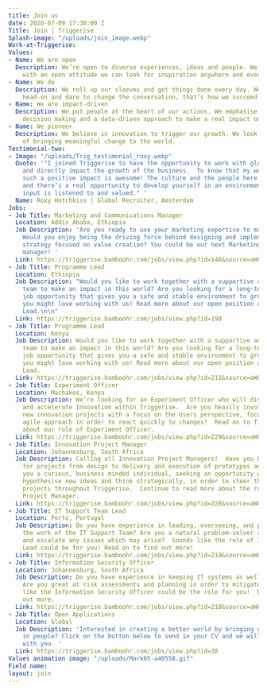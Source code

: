 ```yaml
---
title: Join us
date: 2020-07-09 17:30:00 Z
Title: Join | Triggerise
Splash-image: "/uploads/join_image.webp"
Work-at-Triggerise: 
Values:
- Name: We are open
  Description: We’re open to diverse experiences, ideas and people. We believe that
    with an open attitude we can look for inspiration anywhere and everywhere.
- Name: We do
  Description: We roll up our sleeves and get things done every day. We tackle challenges
    head-on and dare to change the conversation, that’s how we succeed.
- Name: We are impact-driven
  Description: We put people at the heart of our actions. We emphasise evidence-based
    decision making and a data-driven approach to make a real impact on the ground.
- Name: We pioneer
  Description: We believe in innovation to trigger our growth. We look for new possibilities
    of bringing meaningful change to the world.
Testimonial-two:
- Image: "/uploads/Trig_testimonial_roxy.webp"
  Quote: '"I joined Triggerise to have the opportunity to work with global colleagues,
    and directly impact the growth of the business.  To know that my work is creating
    such a positive impact is awesome! The culture and the people here are great,
    and there’s a real opportunity to develop yourself in an environment where your
    input is listened to and valued." '
  Name: Roxy Hotchkiss | Global Recruiter, Amsterdam
Jobs:
- Job Title: Marketing and Communications Manager
  Location: Addis Ababa, Ethiopia
  Job Description: 'Are you ready to use your marketing expertise to make an impact?
    Would you enjoy being the driving force behind designing and implementing a marketing
    strategy focused on value creation? You could be our next Marketing and Communications
    manager! '
  Link: https://triggerise.bamboohr.com/jobs/view.php?id=146&source=aWQ9MjM%3D
- Job Title: Programme Lead
  Location: Ethiopia
  Job Description: "Would you like to work together with a supportive and young-spirited
    team to make an impact in this world? Are you looking for a long-term secured
    job opportunity that gives you a safe and stable environment to grow in? Then
    you might love working with us! Read more about our open position as Programme
    Lead.\n\n"
  Link: https://triggerise.bamboohr.com/jobs/view.php?id=198
- Job Title: Programme Lead
  Location: Kenya
  Job Description: Would you like to work together with a supportive and young-spirited
    team to make an impact in this world? Are you looking for a long-term secured
    job opportunity that gives you a safe and stable environment to grow in? Then
    you might love working with us! Read more about our open position as Programme
    Lead.
  Link: https://triggerise.bamboohr.com/jobs/view.php?id=211&source=aWQ9MjM%3D
- Job Title: Experiment Officer
  Location: Machakos, Kenya
  Job Description: We’re looking for an Experiment Officer who will discover, nurture
    and accelerate Innovation within Triggerise.  Are you heavily involved in executing
    new innovation projects with a focus on the Users perspective, focusing on an
    agile approach in order to react quickly to changes?  Read on to find out more
    about our role of Experiment Officer.
  Link: https://triggerise.bamboohr.com/jobs/view.php?id=229&source=aWQ9MjM%3D
- Job Title: Innovation Project Manager
  Location: Johannesburg, South Africa
  Job Description: Calling all Innovation Project Managers!  Have you been responsible
    for projects from design to delivery and execution of prototypes and beyond?  Are
    you a curious, business minded individual, seeking an opportunity where you can
    hypothesise new ideas and think strategically, in order to steer the innovation
    projects throughout Triggerise.  Continue to read more about the role of Innovation
    Project Manager.
  Link: https://triggerise.bamboohr.com/jobs/view.php?id=228&source=aWQ9MjM%3D
- Job Title: IT Support Team Lead
  Location: Porto, Portugal
  Job Description: Do you have experience in leading, overseeing, and prioritising
    the work of the IT Support Team? Are you a natural problem-solver abled to troubleshoot
    and escalate any issues which may arise?  Sounds like the role of IT Support Team
    Lead could be for you! Read on to find out more!
  Link: https://triggerise.bamboohr.com/jobs/view.php?id=219&source=aWQ9MjM%3D
- Job Title: Information Security Officer
  Location: Johannesburg, South Africa
  Job Description: Do you have experience in keeping IT systems as well as Data Security?
    Are you great at risk assessments and planning in order to mitigate risks?  Sounds
    like the Information Security Officer could be the role for you!  Read on to find
    out more.
  Link: https://triggerise.bamboohr.com/jobs/view.php?id=218&source=aWQ9MjM%3D
- Job Title: Open Applications
  Location: Global
  Job Description: 'Interested in creating a better world by bringing out the best
    in people? Click on the button below to send in your CV and we will get in touch
    with you. '
  Link: https://triggerise.bamboohr.com/jobs/view.php?id=38
Values animation image: "/uploads/Mark05-a40558.gif"
Field name: 
layout: join
---
```


